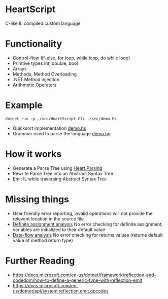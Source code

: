 # HeartScript

C-like IL compiled custom language

# Functionality

-   Control-flow (if-else, for loop, while loop, do while loop)
-   Primtive types int, double, bool
-   Arrays
-   Methods, Method Overloading
-   .NET Method injection
-   Arithmetic Operators

# Example

`dotnet run -p ./src/HeartScript.Cli ./src/demo.hs`

-   Quicksort implementation [demo.hs](./src/demo.hs)
-   Grammar used to parse the language [demo.hg](./src/demo.hg)

# How it works

-   Generate a Parse Tree using [Heart.Parsing](https://github.com/HeartofTheForce/Heart.Parsing)
-   Rewrite Parse Tree into an Abstract Syntax Tree
-   Emit IL while traversing Abstract Syntax Tree

# Missing things

-   User friendly error reporting, invalid operations will not provide the relevant location in the source file
-   [Definite assignment analysis](https://en.wikipedia.org/wiki/Definite_assignment_analysis) No error checking for definite assignment, variables are initialized to their default value
-   [Data-flow analysis](https://en.wikipedia.org/wiki/Data-flow_analysis) No error checking for returns values (returns default value of method return type)

# Further Reading

-   https://docs.microsoft.com/en-us/dotnet/framework/reflection-and-codedom/how-to-define-a-generic-type-with-reflection-emit
-   https://docs.microsoft.com/en-us/dotnet/api/system.reflection.emit.opcodes

